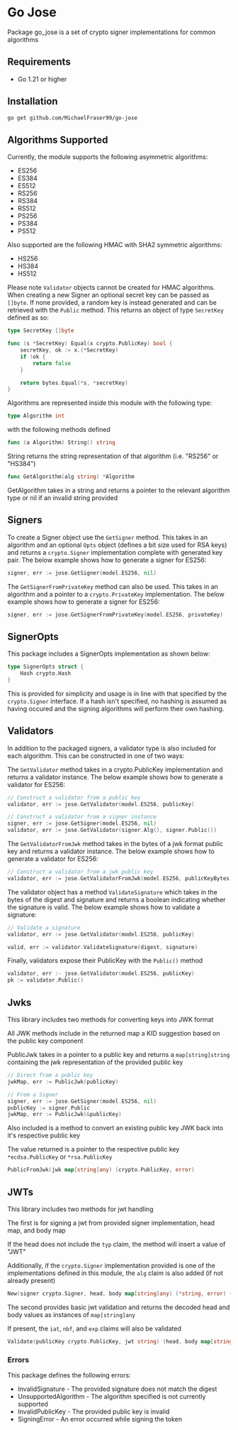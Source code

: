 # Go Jose
Package go_jose is a set of crypto signer implementations for common algorithms

## Requirements
- Go 1.21 or higher

## Installation
```bash
go get github.com/MichaelFraser99/go-jose
```

## Algorithms Supported
Currently, the module supports the following asymmetric algorithms:
- ES256
- ES384
- ES512
- RS256
- RS384
- RS512
- PS256
- PS384
- PS512

Also supported are the following HMAC with SHA2 symmetric algorithms:
- HS256
- HS384
- HS512

Please note `Validator` objects cannot be created for HMAC algorithms. When creating a new Signer an optional secret key can be passed as `[]byte`. If none provided, a random key is instead generated and can be retrieved with the `Public` method. This returns an object of type `SecretKey` defined as so:
```go
type SecretKey []byte

func (s *SecretKey) Equal(x crypto.PublicKey) bool {
	secretKey, ok := x.(*SecretKey)
	if !ok {
		return false
	}

	return bytes.Equal(*s, *secretKey)
}
```

Algorithms are represented inside this module with the following type:
```go
type Algorithm int
```

with the following methods defined

```go
func (a Algorithm) String() string
```
String returns the string representation of that algorithm (i.e. "RS256" or "HS384")

```go
func GetAlgorithm(alg string) *Algorithm
```
GetAlgorithm takes in a string and returns a pointer to the relevant algorithm type or nil if an invalid string provided

## Signers
To create a Signer object use the `GetSigner` method. This takes in an algorithm and an optional `Opts` object (defines a bit size used for RSA keys) and returns a `crypto.Signer` implementation complete with generated key pair. The below example shows how to generate a signer for ES256:
```go
signer, err := jose.GetSigner(model.ES256, nil)
```

The `GetSignerFromPrivateKey` method can also be used. This takes in an algorithm and a pointer to a `crypto.PrivateKey` implementation. The below example shows how to generate a signer for ES256:
```go
signer, err := jose.GetSignerFromPrivateKey(model.ES256, privateKey)
```

## SignerOpts
This package includes a SignerOpts implementation as shown below:
```go
type SignerOpts struct {
	Hash crypto.Hash
}
```
This is provided for simplicity and usage is in line with that specified by the `crypto.Signer` interface. If a hash isn't specified, no hashing is assumed as having occured and the signing algorithms will perform their own hashing.

## Validators
In addition to the packaged signers, a validator type is also included for each algorithm. This can be constructed in one of two ways:

The `GetValidator` method takes in a crypto.PublicKey implementation and returns a validator instance. The below example shows how to generate a validator for ES256:
```go
// Construct a validator from a public key
validator, err := jose.GetValidator(model.ES256, publicKey)

// Construct a validator from a signer instance
signer, err := jose.GetSigner(model.ES256, nil)
validator, err := jose.GetValidator(signer.Alg(), signer.Public())
```

The `GetValidatorFromJwk` method takes in the bytes of a jwk format public key and returns a validator instance. The below example shows how to generate a validator for ES256:
```go
// Construct a validator from a jwk public key
validator, err := jose.GetValidatorFromJwk(model.ES256, publicKeyBytes)
```

The validator object has a method `ValidateSignature` which takes in the bytes of the digest and signature and returns a boolean indicating whether the signature is valid. The below example shows how to validate a signature:
```go
// Validate a signature
validator, err := jose.GetValidator(model.ES256, publicKey)

valid, err := validator.ValidateSignature(digest, signature)
```

Finally, validators expose their PublicKey with the `Public()` method
```go
validator, err :- jose.GetValidator(model.ES256, publicKey)
pk := validator.Public()
```

## Jwks
This library includes two methods for converting keys into JWK format

All JWK methods include in the returned map a KID suggestion based on the public key component

PublicJwk takes in a pointer to a public key and returns a `map[string]string` containing the jwk representation of the provided public key
```go
// Direct from a public key
jwkMap, err := PublicJwk(publicKey)

// From a Signer
signer, err := jose.GetSigner(model.ES256, nil)
publicKey := signer.Public
jwkMap, err := PublicJwk(&publicKey)
```

Also included is a method to convert an existing public key JWK back into it's respective public key

The value returned is a pointer to the respective public key `*ecdsa.PublicKey` or `*rsa.PublicKey`

```go
PublicFromJwk(jwk map[string]any) (crypto.PublicKey, error)
```

## JWTs
This library includes two methods for jwt handling

The first is for signing a jwt from provided signer implementation, head map, and body map

If the head does not include the `typ` claim, the method will insert a value of "JWT"

Additionally, if the `crypto.Signer` implementation provided is one of the implementations defined in this module, the `alg` claim is also added (if not already present)

```go
New(signer crypto.Signer, head, body map[string]any) (*string, error) {
```

The second provides basic jwt validation and returns the decoded head and body values as instances of `map[string]any`

If present, the `iat`, `nbf`, and `exp` claims will also be validated

```go
Validate(publicKey crypto.PublicKey, jwt string) (head, body map[string]any, err error)
```

### Errors
This package defines the following errors:
- InvalidSignature - The provided signature does not match the digest
- UnsupportedAlgorithm - The algorithm specified is not currently supported
- InvalidPublicKey - The provided public key is invalid
- SigningError - An error occurred while signing the token
